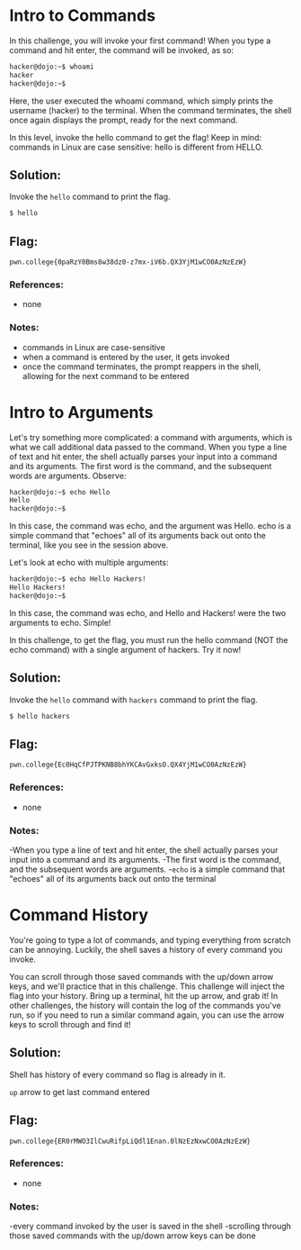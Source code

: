 # Intro to Commands

In this challenge, you will invoke your first command! When you type a command and hit enter, the command will be invoked, as so:

```sh
hacker@dojo:~$ whoami
hacker
hacker@dojo:~$
```
Here, the user executed the whoami command, which simply prints the username (hacker) to the terminal. When the command terminates, the shell once again displays the prompt, ready for the next command.

In this level, invoke the hello command to get the flag! Keep in mind: commands in Linux are case sensitive: hello is different from HELLO.

## Solution:

Invoke the ```hello``` command to print the flag.

```sh
$ hello
```

## Flag: 

```
pwn.college{0paRzY0Bms8w38dz0-z7mx-iV6b.QX3YjM1wCO0AzNzEzW}
```

### References:

- none

### Notes:

- commands in Linux are case-sensitive
- when a command is entered by the user, it gets invoked 
- once the command terminates, the prompt reappers in the shell, allowing for the next command to be entered



# Intro to Arguments

Let's try something more complicated: a command with arguments, which is what we call additional data passed to the command. When you type a line of text and hit enter, the shell actually parses your input into a command and its arguments. The first word is the command, and the subsequent words are arguments. Observe:

```sh
hacker@dojo:~$ echo Hello
Hello
hacker@dojo:~$
```
In this case, the command was echo, and the argument was Hello. echo is a simple command that "echoes" all of its arguments back out onto the terminal, like you see in the session above.

Let's look at echo with multiple arguments:

```sh
hacker@dojo:~$ echo Hello Hackers!
Hello Hackers!
hacker@dojo:~$
```
In this case, the command was echo, and Hello and Hackers! were the two arguments to echo. Simple!

In this challenge, to get the flag, you must run the hello command (NOT the echo command) with a single argument of hackers. Try it now!

## Solution:

Invoke the ```hello``` command with ```hackers``` command to print the flag.

```sh
$ hello hackers
```

## Flag: 

```
pwn.college{Ec0HqCfPJTPKNB8bhYKCAvGxksO.QX4YjM1wCO0AzNzEzW}
```

### References:

- none

### Notes:

-When you type a line of text and hit enter, the shell actually parses your input into a command and its arguments.
-The first word is the command, and the subsequent words are arguments.
-```echo``` is a simple command that "echoes" all of its arguments back out onto the terminal



# Command History

You're going to type a lot of commands, and typing everything from scratch can be annoying. Luckily, the shell saves a history of every command you invoke.

You can scroll through those saved commands with the up/down arrow keys, and we'll practice that in this challenge. This challenge will inject the flag into your history. Bring up a terminal, hit the up arrow, and grab it! In other challenges, the history will contain the log of the commands you've run, so if you need to run a similar command again, you can use the arrow keys to scroll through and find it!

## Solution:

Shell has history of every command so flag is already in it. 

```up``` arrow to get last command entered

## Flag: 

```
pwn.college{ER0rMWO3IlCwuRifpLiQdl1Enan.0lNzEzNxwCO0AzNzEzW}
```

### References:

- none

### Notes:

-every command invoked by the user is saved in the shell
-scrolling through those saved commands with the up/down arrow keys can be done








